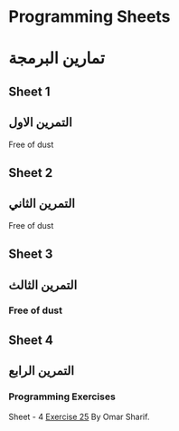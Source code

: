 # Programming Sheets
# تمارين البرمجة

## Sheet 1
## التمرين الاول
  Free of dust

## Sheet 2
## التمرين الثاني
  Free of dust

## Sheet 3
## التمرين الثالث
###  Free of dust

## Sheet 4
## التمرين الرابع
### Programming Exercises
<p class='util--hide'>Sheet - 4 <a href='https://github.com/th3blackscare/Programming-Sheets/tree/master/Sheet4/src/ex25'>Exercise 25</a> By Omar Sharif.</p>
